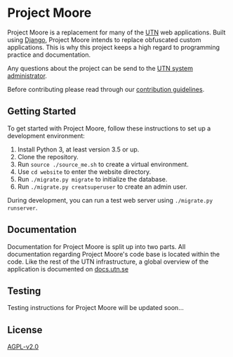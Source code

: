 # Project Moore

Project Moore is a replacement for many of the [UTN](https://utn.se/) web
applications. Built using [Django](https://www.djangoproject.com/), Project
Moore intends to replace obfuscated custom applications. This is why this
project keeps a high regard to programming practice and documentation.

Any questions about the project can be send to the [UTN system
administrator](mailto:admin@utn.se).

Before contributing please read through our [contribution
guidelines](CONTRIBUTING.md).

## Getting Started

To get started with Project Moore, follow these instructions to set up a
development environment:

1. Install Python 3, at least version 3.5 or up.
2. Clone the repository.
3. Run `source ./source_me.sh` to create a virtual environment.
4. Use `cd website` to enter the website directory.
5. Run `./migrate.py migrate` to initialize the database.
6. Run `./migrate.py creatsuperuser` to create an admin user.

During development, you can run a test web server using `./migrate.py
runserver`.

## Documentation

Documentation for Project Moore is split up into two parts. All documentation
regarding Project Moore's code base is located within the code. Like the rest of
the UTN infrastructure, a global overview of the application is documented on
[docs.utn.se](https://docs.utn.se/)


## Testing

Testing instructions for Project Moore will be updated soon...

## License

[AGPL-v2.0](LICENSE.md)
